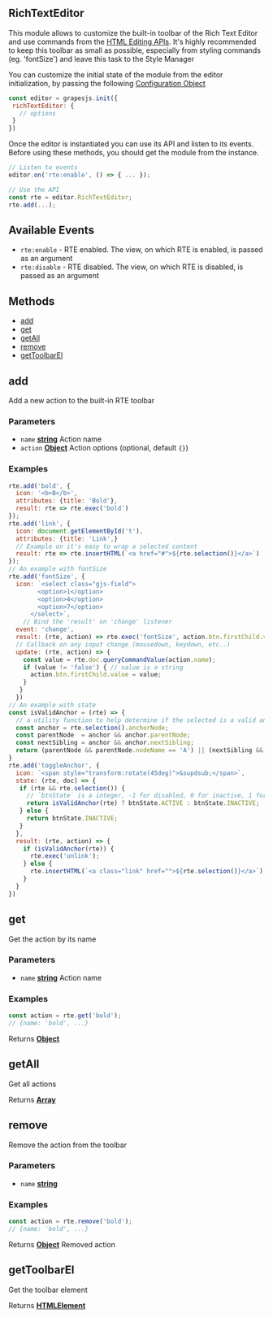 <!-- Generated by documentation.js. Update this documentation by updating the source code. -->

## RichTextEditor

This module allows to customize the built-in toolbar of the Rich Text Editor and use commands from the [HTML Editing APIs][1].
It's highly recommended to keep this toolbar as small as possible, especially from styling commands (eg. 'fontSize') and leave this task to the Style Manager

You can customize the initial state of the module from the editor initialization, by passing the following [Configuration Object][2]

```js
const editor = grapesjs.init({
 richTextEditor: {
   // options
 }
})
```

Once the editor is instantiated you can use its API and listen to its events. Before using these methods, you should get the module from the instance.

```js
// Listen to events
editor.on('rte:enable', () => { ... });

// Use the API
const rte = editor.RichTextEditor;
rte.add(...);
```

## Available Events

*   `rte:enable` - RTE enabled. The view, on which RTE is enabled, is passed as an argument
*   `rte:disable` - RTE disabled. The view, on which RTE is disabled, is passed as an argument

## Methods

*   [add][3]
*   [get][4]
*   [getAll][5]
*   [remove][6]
*   [getToolbarEl][7]

## add

Add a new action to the built-in RTE toolbar

### Parameters

*   `name` **[string][8]** Action name
*   `action` **[Object][9]** Action options (optional, default `{}`)

### Examples

```javascript
rte.add('bold', {
  icon: '<b>B</b>',
  attributes: {title: 'Bold'},
  result: rte => rte.exec('bold')
});
rte.add('link', {
  icon: document.getElementById('t'),
  attributes: {title: 'Link',}
  // Example on it's easy to wrap a selected content
  result: rte => rte.insertHTML(`<a href="#">${rte.selection()}</a>`)
});
// An example with fontSize
rte.add('fontSize', {
  icon: `<select class="gjs-field">
        <option>1</option>
        <option>4</option>
        <option>7</option>
      </select>`,
    // Bind the 'result' on 'change' listener
  event: 'change',
  result: (rte, action) => rte.exec('fontSize', action.btn.firstChild.value),
  // Callback on any input change (mousedown, keydown, etc..)
  update: (rte, action) => {
    const value = rte.doc.queryCommandValue(action.name);
    if (value != 'false') { // value is a string
      action.btn.firstChild.value = value;
    }
   }
  })
// An example with state
const isValidAnchor = (rte) => {
  // a utility function to help determine if the selected is a valid anchor node
  const anchor = rte.selection().anchorNode;
  const parentNode  = anchor && anchor.parentNode;
  const nextSibling = anchor && anchor.nextSibling;
  return (parentNode && parentNode.nodeName == 'A') || (nextSibling && nextSibling.nodeName == 'A')
}
rte.add('toggleAnchor', {
  icon: `<span style="transform:rotate(45deg)">&supdsub;</span>`,
  state: (rte, doc) => {
   if (rte && rte.selection()) {
     // `btnState` is a integer, -1 for disabled, 0 for inactive, 1 for active
     return isValidAnchor(rte) ? btnState.ACTIVE : btnState.INACTIVE;
   } else {
     return btnState.INACTIVE;
   }
  },
  result: (rte, action) => {
    if (isValidAnchor(rte)) {
      rte.exec('unlink');
    } else {
      rte.insertHTML(`<a class="link" href="">${rte.selection()}</a>`);
    }
  }
})
```

## get

Get the action by its name

### Parameters

*   `name` **[string][8]** Action name

### Examples

```javascript
const action = rte.get('bold');
// {name: 'bold', ...}
```

Returns **[Object][9]** 

## getAll

Get all actions

Returns **[Array][10]** 

## remove

Remove the action from the toolbar

### Parameters

*   `name` **[string][8]** 

### Examples

```javascript
const action = rte.remove('bold');
// {name: 'bold', ...}
```

Returns **[Object][9]** Removed action

## getToolbarEl

Get the toolbar element

Returns **[HTMLElement][11]** 

[1]: https://developer.mozilla.org/en-US/docs/Web/API/Document/execCommand

[2]: https://github.com/artf/grapesjs/blob/master/src/rich_text_editor/config/config.js

[3]: #add

[4]: #get

[5]: #getall

[6]: #remove

[7]: #gettoolbarel

[8]: https://developer.mozilla.org/docs/Web/JavaScript/Reference/Global_Objects/String

[9]: https://developer.mozilla.org/docs/Web/JavaScript/Reference/Global_Objects/Object

[10]: https://developer.mozilla.org/docs/Web/JavaScript/Reference/Global_Objects/Array

[11]: https://developer.mozilla.org/docs/Web/HTML/Element
